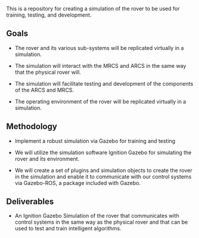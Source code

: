 This is a repository for creating a simulation of the rover to be used for training, testing, and development.
## Goals
* The rover and its various sub-systems will be replicated virtually in a simulation. 

* The simulation will interact with the MRCS and ARCS in the same way that the physical rover will. 

* The simulation will facilitate testing and development of the components of the ARCS and MRCS. 

* The operating environment of the rover will be replicated virtually in a simulation. 

## Methodology
* Implement a robust simulation via Gazebo for training and testing 

* We will utilize the simulation software Ignition Gazebo for simulating the rover and its environment. 

* We will create a set of plugins and simulation objects to create the rover in the simulation and enable it to communicate with our control systems via Gazebo-ROS, a package included with Gazebo. 

## Deliverables
* An Ignition Gazebo Simulation of the rover that communicates with control systems in the same way as the physical rover and that can be used to test and train intelligent algorithms. 
